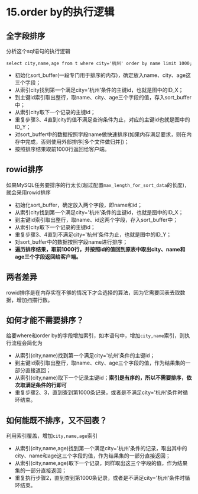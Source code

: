 # 15.order by的执行逻辑


## 全字段排序

分析这个sql语句的执行逻辑

`select city,name,age from t where city='杭州' order by name limit 1000;`

* 初始化sort_buffer(一段专门用于排序的内存)，确定放入name、city、age这三个字段；
* 从索引city找到第一个满足city='杭州’条件的主键id，也就是图中的ID_X；
* 到主键id索引取出整行，取name、city、age三个字段的值，存入sort_buffer中；
* 从索引city取下一个记录的主键id；
* 重复步骤3、4直到city的值不满足查询条件为止，对应的主键id也就是图中的ID_Y；
* 对sort_buffer中的数据按照字段name做快速排序(如果内存满足要求，则在内存中完成，否则使用外部排序[多个文件做归并])；
* 按照排序结果取前1000行返回给客户端。

## rowid排序

如果MySQL任务要排序的行太长(超过配置`max_length_for_sort_data`的长度)，就会采用rowid排序

* 初始化sort_buffer，确定放入两个字段，即name和id；
* 从索引city找到第一个满足city='杭州’条件的主键id，也就是图中的ID_X；
* 到主键id索引取出整行，取name、id这两个字段，存入sort_buffer中；
* 从索引city取下一个记录的主键id；
* 重复步骤3、4直到不满足city='杭州’条件为止，也就是图中的ID_Y；
* 对sort_buffer中的数据按照字段name进行排序；
* **遍历排序结果，取前1000行，并按照id的值回到原表中取出city、name和age三个字段返回给客户端。**

## 两者差异

rowid排序是在内存实在不够的情况下才会选择的算法，因为它需要回表去取数据，增加扫描行数。

## 如何才能不需要排序？

给要where和order by的字段增加索引，如本语句中，增加`city,name`索引，则执行流程会简化为

* 从索引(city,name)找到第一个满足city='杭州’条件的主键id；
* 到主键id索引取出整行，取name、city、age三个字段的值，作为结果集的一部分直接返回；
* 从索引(city,name)取下一个记录主键id；**索引是有序的，所以不需要排序，依次取满足条件的行即可**
* 重复步骤2、3，直到查到第1000条记录，或者是不满足city='杭州’条件时循环结束。

## 如何能既不排序，又不回表？

利用索引覆盖，增加`city,name,age`索引

* 从索引(city,name,age)找到第一个满足city='杭州’条件的记录，取出其中的city、name和age这三个字段的值，作为结果集的一部分直接返回；
* 从索引(city,name,age)取下一个记录，同样取出这三个字段的值，作为结果集的一部分直接返回；
* 重复执行步骤2，直到查到第1000条记录，或者是不满足city='杭州’条件时循环结束。
